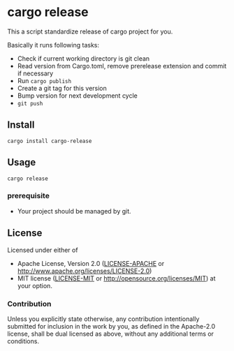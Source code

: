 # cargo release

This a script standardize release of cargo project for you.

Basically it runs following tasks:

* Check if current working directory is git clean
* Read version from Cargo.toml, remove prerelease extension and commit if necessary
* Run `cargo publish`
* Create a git tag for this version
* Bump version for next development cycle
* `git push`

## Install

`cargo install cargo-release`

## Usage

`cargo release`

### prerequisite

* Your project should be managed by git.

## License

Licensed under either of

 * Apache License, Version 2.0 ([LICENSE-APACHE](LICENSE-APACHE) or http://www.apache.org/licenses/LICENSE-2.0)
 * MIT license ([LICENSE-MIT](LICENSE-MIT) or http://opensource.org/licenses/MIT)
at your option.

### Contribution

Unless you explicitly state otherwise, any contribution intentionally
submitted for inclusion in the work by you, as defined in the
Apache-2.0 license, shall be dual licensed as above, without any
additional terms or conditions.
